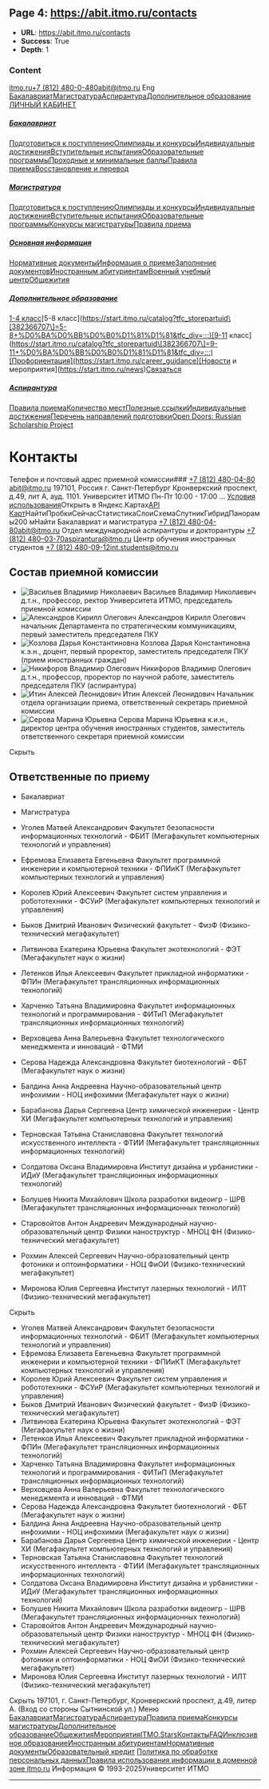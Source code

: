 ## Page 4: https://abit.itmo.ru/contacts

- **URL**: https://abit.itmo.ru/contacts
- **Success**: True
- **Depth**: 1

### Content

[itmo.ru](https://itmo.ru/ru/)[+7 (812) 480-0-480](tel:+7%20\(812\)%20480-0-480)abit@itmo.ru
Eng
[](https://abit.itmo.ru/)
[Бакалавриат](https://abit.itmo.ru/bachelor)[Магистратура](https://abit.itmo.ru/master)[Аспирантура](https://abit.itmo.ru/phd)[Дополнительное образование](https://start.itmo.ru/)
[ЛИЧНЫЙ КАБИНЕТ](https://abitlk.itmo.ru/)
##### [Бакалавриат](https://abit.itmo.ru/bachelor)
[Подготовиться к поступлению](https://abit.itmo.ru/bachelor#preparation)[Олимпиады и конкурсы](https://abit.itmo.ru/bachelor#olympiads)[Индивидуальные достижения](https://abit.itmo.ru/bachelor#achievements)[Вступительные испытания](https://abit.itmo.ru/bachelor#admission)[Образовательные программы](https://abit.itmo.ru/programs/bachelor)[Проходные и минимальные баллы](https://abit.itmo.ru/bachelor#passingScore)[Правила приема](https://abit.itmo.ru/page/66)[Восстановление и перевод](https://abit.itmo.ru/transfer/programs/bachelor)
##### [Магистратура](https://abit.itmo.ru/master)
[Подготовиться к поступлению](https://abit.itmo.ru/master#preparation)[Олимпиады и конкурсы](https://abit.itmo.ru/master#preparation)[Индивидуальные достижения](https://abit.itmo.ru/page/211)[Вступительные испытания](https://abit.itmo.ru/master#preparation)[Образовательные программы](https://abit.itmo.ru/programs/master)[Конкурсы магистратуры](https://abit.itmo.ru/page/26)[Правила приема](https://abit.itmo.ru/page/79)
##### [Основная информация](https://abit.itmo.ru/)
[Нормативные документы](https://abit.itmo.ru/page/80)[Информация о приеме](https://abit.itmo.ru/page/113)[Заполнение документов](https://abit.itmo.ru/page/90)[Иностранным абитуриентам](https://abit.itmo.ru/page/6)[Военный учебный центр](https://military.itmo.ru/ru/)[Общежития](https://student.itmo.ru/ru/dormitory/)
##### [Дополнительное образование](https://start.itmo.ru/)
[1-4 класс](https://start.itmo.ru/catalog?tfc_storepartuid\[382366707\]=1-4+%D0%BA%D0%BB%D0%B0%D1%81%D1%81&tfc_div=:::)[5-8 класс](https://start.itmo.ru/catalog?tfc_storepartuid\[382366707\]=5-8+%D0%BA%D0%BB%D0%B0%D1%81%D1%81&tfc_div=:::)[9-11 класс](https://start.itmo.ru/catalog?tfc_storepartuid\[382366707\]=9-11+%D0%BA%D0%BB%D0%B0%D1%81%D1%81&tfc_div=:::)[Профориентация](https://start.itmo.ru/career_guidance)[Новости и мероприятия](https://start.itmo.ru/news)[Связаться](https://start.itmo.ru/contacts)
##### [Аспирантура](https://abit.itmo.ru/phd)
[Правила приема](https://aspirantura.itmo.ru/?main=4)[Количество мест](https://aspirantura.itmo.ru/?main=6)[Полезные ссылки](https://abit.itmo.ru/phd#useful-links)[Индивидуальные достижения](https://aspirantura.itmo.ru/?main=123)[Перечень направлений подготовки](https://aspirantura.itmo.ru/?main=12)[Open Doors: Russian Scholarship Project](https://aspirantura.itmo.ru/?main=43)
# Контакты
Телефон и почтовый адрес приемной комиссии### [ +7 (812) 480-04-80](tel:+7%20\(812\)%20480-04-80)
abit@itmo.ru
197101, Россия
г. Санкт-Петербург
Кронверкский проспект, д.49, лит А, ауд. 1101.
Университет ИТМО
Пн-Пт
10:00 - 17:00
[](https://vk.com/abit.itmo)
[](https://www.youtube.com/user/SPbIFMO)
[](https://t.me/itmoru)
… [Условия использования](https://abit.itmo.ru/contacts)[](https://abit.itmo.ru/contacts)Открыть в Яндекс.Картах[API Карт](https://tech.yandex.ru/maps/mapsapi/?from=api-maps%20)НайтиПробкиСейчасСтатистикаСлоиСхемаСпутникГибридПанорамы200 мНайти
Бакалавриат и магистратура
[+7 (812) 480-04-80](tel:+7%20\(812\)%20480-04-80)abit@itmo.ru
Отдел международной аспирантуры и докторантуры
[+7 (812) 480–03-70](tel:+7%20\(812\)%20480%E2%80%9303-70)aspirantura@itmo.ru
Центр обучения иностранных студентов
[+7 (812) 480-09-12](tel:+7%20\(812\)%20480-09-12)int.students@itmo.ru
## Состав приемной комиссии
  * ![Васильев Владимир Николаевич](https://abit.itmo.ru/images/components/contacts/img_1.jpg)
Васильев Владимир Николаевич
д.т.н., профессор, ректор Университета ИТМО, председатель приемной комиссии
  * ![Александров Кирилл Олегович](https://abit.itmo.ru/images/components/contacts/img_2.jpg)
Александров Кирилл Олегович
начальник Департамента по стратегическим коммуникациям, первый заместитель председателя ПКУ
[](tel:+7%20\(812\)%20480-80-01)
  * ![Козлова Дарья Константиновна](https://abit.itmo.ru/images/components/contacts/img_3.jpg)
Козлова Дарья Константиновна
к.э.н., доцент, первый проректор, заместитель председателя ПКУ (прием иностранных граждан)
  * ![Никифоров Владимир Олегович](https://abit.itmo.ru/images/components/contacts/img_4.jpg)
Никифоров Владимир Олегович
д.т.н., профессор, проректор по научной работе, заместитель председателя ПКУ (аспирантура)
[](tel:+7%20\(812\)%20480-01-00)
  * ![Итин Алексей Леонидович](https://abit.itmo.ru/images/components/contacts/img_5.jpg)
Итин Алексей Леонидович
Начальник отдела организации приема, ответственный секретарь приемной комиссии
[](tel:+7%20\(812\)%20480-04-80)
  * ![Серова Марина Юрьевна](https://abit.itmo.ru/images/components/contacts/img_8.jpg)
Серова Марина Юрьевна
к.и.н., директор центра обучения иностранных студентов, заместитель ответственного секретаря приемной комиссии
[](tel:+7%20\(812\)%20480-09-12)


Скрыть
## Ответственные по приему
  * Бакалавриат
  * Магистратура


  * Уголев Матвей Александрович
Факультет безопасности информационных технологий - ФБИТ (Мегафакультет компьютерных технологий и управления)
[](tel:+7%20\(917\)%20579-11-15)
  * Ефремова Елизавета Евгеньевна
Факультет программной инженерии и компьютерной техники - ФПИиКТ (Мегафакультет компьютерных технологий и управления)
[](tel:+7%20\(962\)%20344-45-70)
  * Королев Юрий Алексеевич
Факультет систем управления и робототехники - ФСУиР (Мегафакультет компьютерных технологий и управления)
[](tel:+7%20\(981\)%20123-20-85)
  * Быков Дмитрий Иванович
Физический факультет - ФизФ (Физико-технический мегафакультет)
[](tel:+7%20\(931\)%20972-14-83)
  * Литвинова Екатерина Юрьевна 
Факультет экотехнологий - ФЭТ (Мегафакультет наук о жизни)
[](tel:+7%20\(999\)%20234-93-03)
  * Летенков Илья Алексеевич
Факультет прикладной информатики - ФПИн (Мегафакультет трансляционных информационных технологий)
[](tel:+7%20\(952\)%20273-67-23)
  * Харченко Татьяна Владимировна
Факультет информационных технологий и программирования - ФИТиП (Мегафакультет трансляционных информационных технологий)
[](tel:+7%20\(951\)%20671-29-16)
  * Верховцева Анна Валерьевна
Факультет технологического менеджмента и инноваций - ФТМИ
[](tel:+7%20\(921\)%20929-03-28)
  * Серова Надежда Александровна
Факультет биотехнологий - ФБТ (Мегафакультет наук о жизни)
[](tel:+7%20\(981\)%20125-70-12)
  * Балдина Анна Андреевна
Научно-образовательный центр инфохимии - НОЦ инфохимии (Мегафакультет наук о жизни)
[](tel:+7%20\(921\)%20596-10-37)
  * Барабанова Дарья Сергеевна
Центр химической инженерии - Центр ХИ (Мегафакультет компьютерных технологий и управления)
[](tel:+7%20\(931\)%20121-25-76)
  * Терновская Татьяна Станиславовна
Факультет технологий искусственного интеллекта - ФТИИ (Мегафакультет трансляционных информационных технологий)
[](tel:+7%20\(921\)%20914-59-46)
  * Солдатова Оксана Владимировна
Институт дизайна и урбанистики - ИДиУ (Мегафакультет трансляционных информационных технологий)
[](tel:+7%20\(911\)%20269-73-64)
  * Болушев Никита Михайлович
Школа разработки видеоигр - ШРВ (Мегафакультет трансляционных информационных технологий)
[](tel:+7%20\(911\)%20271-27-93)
  * Старовойтов Антон Андреевич
Международный научно-образовательный центр Физики наноструктур - МНОЦ ФН (Физико-технический мегафакультет)
[](tel:+7%20\(921\)%20796%2037%2020)
  * Рохмин Алексей Сергеевич
Научно-образовательный центр фотоники и оптоинформатики - НОЦ ФиОИ (Физико-технический мегафакультет)
[](tel:+7%20\(911\)%20903-89-14)
  * Миронова Юлия Сергеевна
Институт лазерных технологий - ИЛТ (Физико-технический мегафакультет)
[](tel:+7%20\(999\)%20058-49-27)


Скрыть
  * Уголев Матвей Александрович
Факультет безопасности информационных технологий - ФБИТ (Мегафакультет компьютерных технологий и управления)
[](tel:+7%20\(917\)%20579-11-15)
  * Ефремова Елизавета Евгеньевна
Факультет программной инженерии и компьютерной техники - ФПИиКТ (Мегафакультет компьютерных технологий и управления)
[](tel:+7%20\(962\)%20344-45-70)
  * Королев Юрий Алексеевич
Факультет систем управления и робототехники - ФСУиР (Мегафакультет компьютерных технологий и управления)
[](tel:+7%20\(981\)%20123-20-85)
  * Быков Дмитрий Иванович
Физический факультет - ФизФ (Физико-технический мегафакультет)
[](tel:+7%20\(931\)%20972-14-83)
  * Литвинова Екатерина Юрьевна 
Факультет экотехнологий - ФЭТ (Мегафакультет наук о жизни)
[](tel:+7%20\(999\)%20234-93-03)
  * Летенков Илья Алексеевич
Факультет прикладной информатики - ФПИн (Мегафакультет трансляционных информационных технологий)
[](tel:+7%20\(952\)%20273-67-23)
  * Харченко Татьяна Владимировна
Факультет информационных технологий и программирования - ФИТиП (Мегафакультет трансляционных информационных технологий)
[](tel:+7%20\(951\)%20671-29-16)
  * Верховцева Анна Валерьевна
Факультет технологического менеджмента и инноваций - ФТМИ
[](tel:+7%20\(921\)%20929-03-28)
  * Серова Надежда Александровна
Факультет биотехнологий - ФБТ (Мегафакультет наук о жизни)
[](tel:+7%20\(981\)%20125-70-12)
  * Балдина Анна Андреевна
Научно-образовательный центр инфохимии - НОЦ инфохимии (Мегафакультет наук о жизни)
[](tel:+7%20\(921\)%20596-10-37)
  * Барабанова Дарья Сергеевна
Центр химической инженерии - Центр ХИ (Мегафакультет компьютерных технологий и управления)
[](tel:+7%20\(931\)%20121-25-76)
  * Терновская Татьяна Станиславовна
Факультет технологий искусственного интеллекта - ФТИИ (Мегафакультет трансляционных информационных технологий)
[](tel:+7%20\(921\)%20914-59-46)
  * Солдатова Оксана Владимировна
Институт дизайна и урбанистики - ИДиУ (Мегафакультет трансляционных информационных технологий)
[](tel:+7%20\(911\)%20269-73-64)
  * Болушев Никита Михайлович
Школа разработки видеоигр - ШРВ (Мегафакультет трансляционных информационных технологий)
[](tel:+7%20\(911\)%20271-27-93)
  * Старовойтов Антон Андреевич
Международный научно-образовательный центр Физики наноструктур - МНОЦ ФН (Физико-технический мегафакультет)
[](tel:+7%20\(921\)%20796%2037%2020)
  * Рохмин Алексей Сергеевич
Научно-образовательный центр фотоники и оптоинформатики - НОЦ ФиОИ (Физико-технический мегафакультет)
[](tel:+7%20\(911\)%20903-89-14)
  * Миронова Юлия Сергеевна
Институт лазерных технологий - ИЛТ (Физико-технический мегафакультет)
[](tel:+7%20\(999\)%20058-49-27)


Скрыть
[](https://itmo.ru/ru/)
197101, г. Санкт-Петербург,
Кронверкский проспект, д.49, литер А.
(Вход со стороны Сытнинской ул.)
[](https://vk.com/abit.itmo)[](https://t.me/abit_itmo)[](https://www.youtube.com/user/SPbIFMO)
Меню
[Бакалавриат](https://abit.itmo.ru/bachelor)[Магистратура](https://abit.itmo.ru/master)[Аспирантура](https://abit.itmo.ru/phd)[Правила приема](https://abit.itmo.ru/page/66)[Конкурсы магистратуры](https://abit.itmo.ru/page/26)[Дополнительное образование](https://start.itmo.ru)[Общежития](https://student.itmo.ru/ru/dormitory/)[Мероприятия](https://abit.itmo.ru/events)[ITMO.Stars](https://stars.itmo.ru)[Контакты](https://abit.itmo.ru/contacts)[FAQ](https://abit.itmo.ru/faq)[Инклюзивное образование](https://centrsio.itmo.ru/ru/)[Иностранным абитуриентам](https://abit.itmo.ru/page/6)[Нормативные документы](https://abit.itmo.ru/page/80/)[Образовательный кредит](https://abit.itmo.ru/page/crediting)
[Политика по обработке персональных данных](https://itmo.ru/file/pages/79/personal_data_policy.pdf)[Правила использования информации в доменной зоне itmo.ru](https://itmo.ru/images/pages/79/Pravila_ispolzovanija_informacii.pdf)
Информация © 1993-2025Университет ИТМО 


---